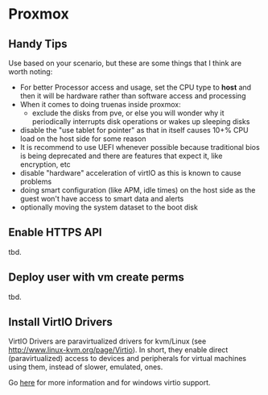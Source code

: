 # Proxmox

## Handy Tips

Use based on your scenario, but these are some things that I think are worth noting:

* For better Processor access and usage, set the CPU type to **host** and then it will be hardware rather than software access and processing
* When it comes to doing truenas inside proxmox:
	* exclude the disks from pve, or else you will wonder why it periodically interrupts disk operations or wakes up sleeping disks
* disable the "use tablet for pointer" as that in itself causes 10+% CPU load on the host side for some reason
* It is recommend to use UEFI whenever possible because traditional bios is being deprecated and there are features that expect it, like encryption, etc
* disable "hardware" acceleration of virtIO as this is known to cause problems
* doing smart configuration (like APM, idle times) on the host side as the guest won't have access to smart data and alerts
* optionally moving the system dataset to the boot disk

## Enable HTTPS API

tbd.

## Deploy user with vm create perms

tbd.

## Install VirtIO Drivers

VirtIO Drivers are paravirtualized drivers for kvm/Linux (see http://www.linux-kvm.org/page/Virtio). In short, they enable direct (paravirtualized) access to devices and peripherals for virtual machines using them, instead of slower, emulated, ones.

Go [here](https://pve.proxmox.com/wiki/Windows_VirtIO_Drivers) for more information and for windows virtio support.

